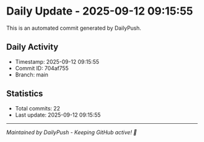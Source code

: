 # Daily Update - 2025-09-12 09:15:55

This is an automated commit generated by DailyPush.

## Daily Activity
- Timestamp: 2025-09-12 09:15:55
- Commit ID: 704af755
- Branch: main

## Statistics
- Total commits: 22
- Last update: 2025-09-12 09:15:55

---
*Maintained by DailyPush - Keeping GitHub active! 🚀*
